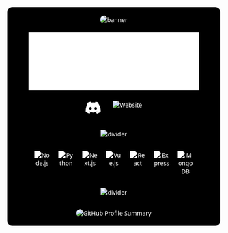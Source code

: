 <div align="center" style="max-width: 460px; font-family: 'Segoe UI', 'Helvetica Neue', sans-serif; color: white; background-color: black; padding: 20px; border-radius: 12px;">
  <img src="https://i.pinimg.com/736x/f1/d9/69/f1d969e0de3c0faaf272cae493f71a95.jpg" alt="banner" style="border-radius: 12px; width: 400px; max-height: 150px; height: auto;">
  <br>
  <img src="https://github.com/GdhcReal/GdhcReal/blob/main/Untitled.png?raw=true" alt="wmnd" style="margin-top: 20px; width: 400px;">
  
  <div style="margin-top: 18px; display: flex; justify-content: center; gap: 28px;">
    <a href="https://discordapp.com/users/694372936206909471" target="_blank" rel="noopener noreferrer" aria-label="Discord" style="color: white;">
      <svg width="36" height="36" fill="white" viewBox="0 0 71 55" xmlns="http://www.w3.org/2000/svg" style="cursor: pointer;">
        <path d="M60.104 4.552A58.25 58.25 0 0045.294.515a41.59 41.59 0 00-1.981 4.045 55.587 55.587 0 00-16.607 0 41.513 41.513 0 00-1.992-4.045 58.244 58.244 0 00-14.81 4.037C3.584 19.413-1.272 33.11.423 46.567a58.05 58.05 0 0017.498 8.874 42.736 42.736 0 003.71-6.031 35.395 35.395 0 01-5.557-2.594c.467-.343.927-.702 1.373-1.077a39.38 39.38 0 0034.658 0c.446.375.906.734 1.374 1.078a35.244 35.244 0 01-5.557 2.594 42.745 42.745 0 003.71 6.031 58.039 58.039 0 0017.503-8.873c1.7-13.457-3.156-27.155-12.47-41.99zm-37.66 32.7c-3.183 0-5.796-2.926-5.796-6.52 0-3.594 2.574-6.52 5.796-6.52 3.243 0 5.856 2.926 5.796 6.52 0 3.594-2.553 6.52-5.796 6.52zm23.52 0c-3.183 0-5.796-2.926-5.796-6.52 0-3.594 2.574-6.52 5.796-6.52 3.243 0 5.856 2.926 5.796 6.52 0 3.594-2.553 6.52-5.796 6.52z"/>
      </svg>
    </a>
    <a href="https://wmnd.xyz" target="_blank" rel="noopener noreferrer" aria-label="Website" style="color: white;">
      <img src="https://uxwing.com/wp-content/themes/uxwing/download/web-app-development/external-link-icon.png" alt="Website" style="width: 36px; height: 36px; vertical-align: middle; cursor: pointer;">
    </a>
  </div>
  
  <div style="margin: 30px 0;">
    <img src="https://img.icons8.com/?size=100&id=6450&format=png&color=FFFFFF" alt="divider" style="width: 400px; height: 40px;">
  </div>
  
  <div style="display: flex; justify-content: center; gap: 20px; flex-wrap: wrap; max-width: 420px; margin: 0 auto;">
    <img src="https://cdn.jsdelivr.net/gh/devicons/devicon/icons/nodejs/nodejs-original.svg" alt="Node.js" title="Node.js" style="width: 36px; filter: brightness(0) invert(1);">
    <img src="https://cdn.jsdelivr.net/gh/devicons/devicon/icons/python/python-original.svg" alt="Python" title="Python" style="width: 36px; filter: brightness(0) invert(1);">
    <img src="https://cdn.jsdelivr.net/gh/devicons/devicon/icons/nextjs/nextjs-original.svg" alt="Next.js" title="Next.js" style="width: 36px; filter: brightness(0) invert(1);">
    <img src="https://cdn.jsdelivr.net/gh/devicons/devicon/icons/vuejs/vuejs-original.svg" alt="Vue.js" title="Vue.js" style="width: 36px; filter: brightness(0) invert(1);">
    <img src="https://cdn.jsdelivr.net/gh/devicons/devicon/icons/react/react-original.svg" alt="React" title="React" style="width: 36px; filter: brightness(0) invert(1);">
    <img src="https://cdn.jsdelivr.net/gh/devicons/devicon/icons/express/express-original.svg" alt="Express" title="Express" style="width: 36px; filter: brightness(0) invert(1);">
    <img src="https://cdn.jsdelivr.net/gh/devicons/devicon/icons/mongodb/mongodb-original.svg" alt="MongoDB" title="MongoDB" style="width: 36px; filter: brightness(0) invert(1);">
  </div>
  
  <div style="margin: 30px 0;">
    <img src="https://img.icons8.com/?size=100&id=6450&format=png&color=FFFFFF" alt="divider" style="width: 400px; height: 40px;">
  </div>
  
  <img src="https://github-profile-summary-cards.vercel.app/api/cards/profile-details?username=GdhcReal&theme=dark" alt="GitHub Profile Summary" style="border-radius: 12px; width: 400px;">
</div>
